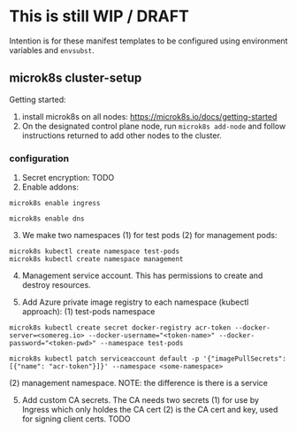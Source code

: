 # This is still **WIP / DRAFT**

Intention is for these manifest templates to be configured using environment variables and `envsubst`.



## microk8s cluster-setup
Getting started:
1. install microk8s on all nodes: https://microk8s.io/docs/getting-started
2. On the designated control plane node, run `microk8s add-node` and follow instructions returned to add other nodes to the cluster.

### configuration
1. Secret encryption:
TODO
2. Enable addons:
```
microk8s enable ingress

microk8s enable dns
```
3. We make two namespaces (1) for test pods (2) for management pods:
```
microk8s kubectl create namespace test-pods
microk8s kubectl create namespace management
```
4. Management service account. This has permissions to create and destroy resources.


4. Add Azure private image registry to each namespace (kubectl approach):
(1) test-pods namespace
```
microk8s kubectl create secret docker-registry acr-token --docker-server=<somereg.io> --docker-username="<token-name>" --docker-password="<token-pwd>" --namespace test-pods

microk8s kubectl patch serviceaccount default -p '{"imagePullSecrets": [{"name": "acr-token"}]}' --namespace <some-namespace>
```
(2) management namespace. NOTE: the difference is there is a service

5. Add custom CA secrets. The CA needs two secrets (1) for use by Ingress which only holdes the CA cert (2) is the CA cert and key, used for signing client certs.
TODO